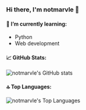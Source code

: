 ### Hi there, I'm notmarvle 👋

#### 🌱 I’m currently learning:
- Python
- Web development

#### 📈 GitHub Stats:
<img src="https://github-readme-stats.vercel.app/api?username=notmarvle&show_icons=true&theme=radical" alt="notmarvle's GitHub stats">

#### 🔝 Top Languages:
<img src="https://github-readme-stats.vercel.app/api/top-langs/?username=notmarvle&layout=compact&theme=radical" alt="notmarvle's Top Languages">
